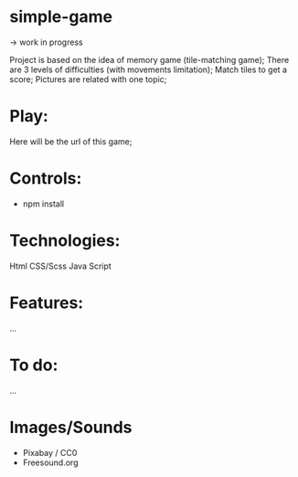 # simple-game

-> work in progress

Project is based on the idea of memory game (tile-matching game); There are 3 levels of difficulties (with movements limitation); Match tiles to get a score; Pictures are related with one topic;

# Play:

Here will be the url of this game;

# Controls:

- npm install

# Technologies:

Html CSS/Scss Java Script

# Features:

...

# To do:

...

# Images/Sounds

- Pixabay / CC0
- Freesound.org
